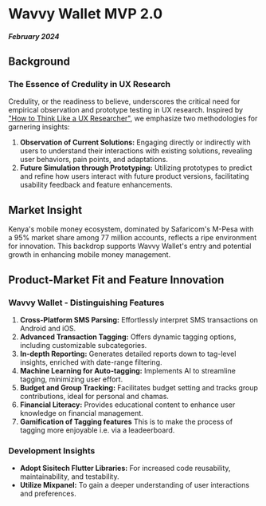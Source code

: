 # Wavvy Wallet MVP 2.0
##### February 2024

## Background

### The Essence of Credulity in UX Research
Credulity, or the readiness to believe, underscores the critical need for empirical observation and prototype testing in UX research. Inspired by ["How to Think Like a UX Researcher"](https://a.co/d/07yoEVD), we emphasize two methodologies for garnering insights:

1. **Observation of Current Solutions:** Engaging directly or indirectly with users to understand their interactions with existing solutions, revealing user behaviors, pain points, and adaptations.
2. **Future Simulation through Prototyping:** Utilizing prototypes to predict and refine how users interact with future product versions, facilitating usability feedback and feature enhancements.

## Market Insight
Kenya's mobile money ecosystem, dominated by Safaricom's M-Pesa with a 95% market share among 77 million accounts, reflects a ripe environment for innovation. This backdrop supports Wavvy Wallet's entry and potential growth in enhancing mobile money management.

## Product-Market Fit and Feature Innovation

### Wavvy Wallet - Distinguishing Features

1. **Cross-Platform SMS Parsing:** Effortlessly interpret SMS transactions on Android and iOS.
2. **Advanced Transaction Tagging:** Offers dynamic tagging options, including customizable subcategories.
3. **In-depth Reporting:** Generates detailed reports down to tag-level insights, enriched with date-range filtering.
4. **Machine Learning for Auto-tagging:** Implements AI to streamline tagging, minimizing user effort.
5. **Budget and Group Tracking:** Facilitates budget setting and tracks group contributions, ideal for personal and chamas.
6. **Financial Literacy:** Provides educational content to enhance user knowledge on financial management.
7. **Gamification of Tagging features** This is to make the process of tagging more enjoyable i.e. via a leadeerboard.

### Development Insights

- **Adopt Sisitech Flutter Libraries:** For increased code reusability, maintainability, and testability.
- **Utilize Mixpanel:** To gain a deeper understanding of user interactions and preferences.
